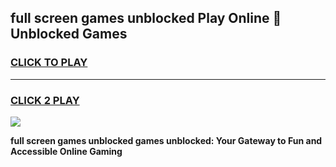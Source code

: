 
## full screen games unblocked Play Online 👋 Unblocked Games
<h3>
<a href="https://premium.freeplayer.one?title=full_screen_games_unblocked&ref=19F">CLICK TO PLAY</a></h3>
<hr>

<h3>
<a href="https://premium.freeplayer.one?title=full_screen_games_unblocked&ref=19F">CLICK 2 PLAY</a>
  
</h3>

<a href="https://premium.freeplayer.one?title=full_screen_games_unblocked&ref=19F"><img src="https://clearcache.store/games.png"></a>


**full screen games unblocked games unblocked: Your Gateway to Fun and Accessible Online Gaming**
